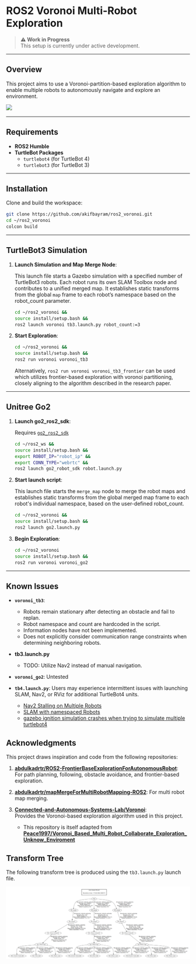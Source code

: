 # ROS2 Voronoi Multi-Robot Exploration

> **⚠️ Work in Progress**  
> This setup is currently under active development. 

---

## Overview

This project aims to use a Voronoi-partition-based exploration algorithm to enable multiple robots to autonomously navigate and explore an environment.

<img src="media/voronoi_tb3_3.gif" width="640"/>

---

## Requirements

- **ROS2 Humble**
- **TurtleBot Packages**
  - `turtlebot4` (for TurtleBot 4)
  - `turtlebot3` (for TurtleBot 3)

---

## Installation

Clone and build the workspace:

```bash
git clone https://github.com/akifbayram/ros2_voronoi.git
cd ~/ros2_voronoi
colcon build
```

---

## TurtleBot3 Simulation

1. **Launch Simulation and Map Merge Node**:

   This launch file starts a Gazebo simulation with a specified number of TurtleBot3 robots. Each robot runs its own SLAM Toolbox node and contributes to a unified merged map. It establishes static transforms from the global `map` frame to each robot’s namespace based on the robot_count parameter.

   ```bash
   cd ~/ros2_voronoi &&
   source install/setup.bash &&
   ros2 launch voronoi tb3.launch.py robot_count:=3
   ```

2. **Start Exploration**:
   ```bash
   cd ~/ros2_voronoi &&
   source install/setup.bash &&
   ros2 run voronoi voronoi_tb3 
   ```

   Alternatively, `ros2 run voronoi voronoi_tb3_frontier` can be used which utilizes frontier-based exploration with voronoi partitioning, closely aligning to the algorithm described in the research paper.

---

## Unitree Go2

1. **Launch go2_ros2_sdk**:

   Requires [`go2_ros2_sdk`](https://github.com/abizovnuralem/go2_ros2_sdk)
   
   ```bash
   cd ~/ros2_ws &&
   source install/setup.bash &&
   export ROBOT_IP="robot_ip" &&
   export CONN_TYPE="webrtc" &&
   ros2 launch go2_robot_sdk robot.launch.py
   ```

2. **Start launch script**:

   This launch file starts the `merge_map` node to merge the robot maps and establishes static transforms from the global merged map frame to each robot's individual namespace, based on the user-defined robot_count.

   ```bash
   cd ~/ros2_voronoi &&
   source install/setup.bash &&
   ros2 launch go2.launch.py
   ```

3. **Begin Exploration**:
   ```bash
   cd ~/ros2_voronoi
   source install/setup.bash &&
   ros2 run voronoi voronoi_go2 
   ```

---

## **Known Issues**

- **`voronoi_tb3`**:
   - Robots remain stationary after detecting an obstacle and fail to replan.
   - Robot namespace and count are hardcoded in the script.
   - Information nodes have not been implemented.
   - Does not explicitly consider communication range constraints when determining neighboring robots.

- **tb3.launch.py**
   - TODO: Utilize Nav2 instead of manual navigation.

- **`voronoi_go2`**: Untested

- **`tb4.launch.py`**: Users may experience intermittent issues with launching SLAM, Nav2, or RViz for additional TurtleBot4 units.

    - [Nav2 Stalling on Multiple Robots](https://github.com/ros-navigation/navigation2/issues/4350)
    - [SLAM with namespaced Robots](https://github.com/turtlebot/turtlebot4/issues/159)
    - [gazebo ignition simulation crashes when trying to simulate multiple turtlebot4 ](https://github.com/turtlebot/turtlebot4_simulator/issues/60)


## **Acknowledgments**

This project draws inspiration and code from the following repositories:

1. [**abdulkadrtr/ROS2-FrontierBaseExplorationForAutonomousRobot**](https://github.com/abdulkadrtr/ROS2-FrontierBaseExplorationForAutonomousRobot):  
   For path planning, following, obstacle avoidance, and frontier-based exploration.

2. [**abdulkadrtr/mapMergeForMultiRobotMapping-ROS2**](https://github.com/abdulkadrtr/mapMergeForMultiRobotMapping-ROS2):
   For multi robot map merging.

2. [**Connected-and-Autonomous-Systems-Lab/Voronoi**](https://github.com/Connected-and-Autonomous-Systems-Lab/voronoi):  
   Provides the Voronoi-based exploration algorithm used in this project.  
   - This repository is itself adapted from [**Peace1997/Voronoi_Based_Multi_Robot_Collaborate_Exploration_Unknow_Enviroment**](https://github.com/Peace1997/Voronoi_Based_Multi_Robot_Collaborate_Exploration_Unknow_Enviroment/tree/master)


## **Transform Tree**

The following transform tree is produced using the `tb3.launch.py` launch file. 

![alt text](media/image.png)